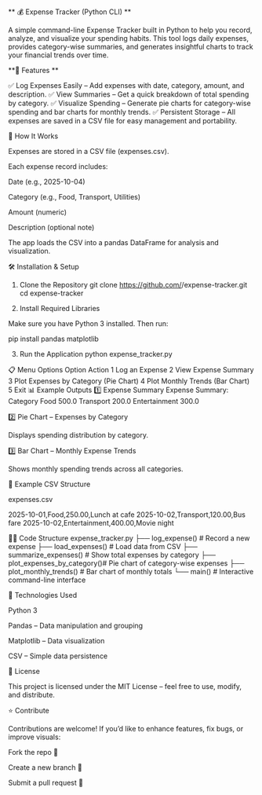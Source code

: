 ** 💰 Expense Tracker (Python CLI) **

A simple command-line Expense Tracker built in Python to help you record, analyze, and visualize your spending habits.
This tool logs daily expenses, provides category-wise summaries, and generates insightful charts to track your financial trends over time.

**🚀 Features **

✅ Log Expenses Easily – Add expenses with date, category, amount, and description.
✅ View Summaries – Get a quick breakdown of total spending by category.
✅ Visualize Spending – Generate pie charts for category-wise spending and bar charts for monthly trends.
✅ Persistent Storage – All expenses are saved in a CSV file for easy management and portability.

🧠 How It Works

Expenses are stored in a CSV file (expenses.csv).

Each expense record includes:

Date (e.g., 2025-10-04)

Category (e.g., Food, Transport, Utilities)

Amount (numeric)

Description (optional note)

The app loads the CSV into a pandas DataFrame for analysis and visualization.

🛠️ Installation & Setup
1. Clone the Repository
git clone https://github.com/<your-username>/expense-tracker.git
cd expense-tracker

2. Install Required Libraries

Make sure you have Python 3 installed. Then run:

pip install pandas matplotlib

3. Run the Application
python expense_tracker.py

📋 Menu Options
Option	Action
1	Log an Expense
2	View Expense Summary
3	Plot Expenses by Category (Pie Chart)
4	Plot Monthly Trends (Bar Chart)
5	Exit
📊 Example Outputs
1️⃣ Expense Summary
Expense Summary:
Category
Food           500.0
Transport      200.0
Entertainment  300.0

2️⃣ Pie Chart – Expenses by Category

Displays spending distribution by category.

3️⃣ Bar Chart – Monthly Expense Trends

Shows monthly spending trends across all categories.

🧾 Example CSV Structure

expenses.csv

2025-10-01,Food,250.00,Lunch at cafe
2025-10-02,Transport,120.00,Bus fare
2025-10-02,Entertainment,400.00,Movie night

🧑‍💻 Code Structure
expense_tracker.py
├── log_expense()              # Record a new expense
├── load_expenses()            # Load data from CSV
├── summarize_expenses()       # Show total expenses by category
├── plot_expenses_by_category()# Pie chart of category-wise expenses
├── plot_monthly_trends()      # Bar chart of monthly totals
└── main()                     # Interactive command-line interface

🧰 Technologies Used

Python 3

Pandas – Data manipulation and grouping

Matplotlib – Data visualization

CSV – Simple data persistence

🪪 License

This project is licensed under the MIT License – feel free to use, modify, and distribute.

⭐ Contribute

Contributions are welcome!
If you’d like to enhance features, fix bugs, or improve visuals:

Fork the repo 🍴

Create a new branch 🌿

Submit a pull request 🔁
